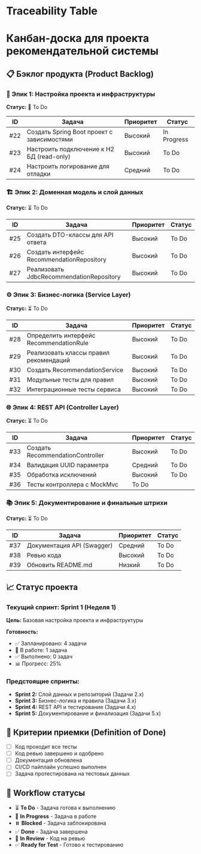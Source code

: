 # Traceability Table

# Канбан-доска для проекта рекомендательной системы

## 📋 Бэклог продукта (Product Backlog)

### 🎯 Эпик 1: Настройка проекта и инфраструктуры
**Статус:** 📝 To Do

| ID  | Задача | Приоритет |  Статус |
|-----|--------|-----------|-------|
| #22 | Создать Spring Boot проект с зависимостями | Высокий |  In Progress |
| #23 | Настроить подключение к H2 БД (read-only) | Высокий | To Do |
| #24 | Настроить логирование для отладки | Средний |  To Do |

### 🏗️ Эпик 2: Доменная модель и слой данных
**Статус:** ⏳ To Do

| ID  | Задача | Приоритет | Статус |
|-----|--------|-----------|--------|
| #25 | Создать DTO-классы для API ответа | Высокий |  To Do |
| #26 | Создать интерфейс RecommendationRepository | Высокий | To Do |
| #27 | Реализовать JdbcRecommendationRepository | Высокий | To Do |

### ⚙️ Эпик 3: Бизнес-логика (Service Layer)
**Статус:** ⏳ To Do

| ID  | Задача | Приоритет |  Статус |
|-----|--------|-----------|---------|
| #28 | Определить интерфейс RecommendationRule | Высокий | To Do |
| #29 | Реализовать классы правил рекомендаций | Высокий |  To Do |
| #30 | Создать RecommendationService | Высокий |  To Do |
| #31 | Модульные тесты для правил | Высокий | To Do |
| #32 | Интеграционные тесты сервиса | Высокий | To Do |

### 🌐 Эпик 4: REST API (Controller Layer)
**Статус:** ⏳ To Do

| ID  | Задача | Приоритет | Статус |
|-----|--------|-----------|---------|
| #33 | Создать RecommendationController | Высокий |  To Do |
| #34 | Валидация UUID параметра | Средний |  To Do |
| #35 | Обработка исключений | Высокий |  To Do |
| #36 | Тесты контроллера с MockMvc |  To Do |

### 📚 Эпик 5: Документирование и финальные штрихи
**Статус:** ⏳ To Do

| ID  | Задача | Приоритет |  Статус |
|-----|--------|-----------|---------|
| #37 | Документация API (Swagger) | Средний |  To Do |
| #38 | Ревью кода | Высокий |  To Do |
| #39 | Обновить README.md | Низкий | To Do |


## 📈 Статус проекта

### Текущий спринт: Sprint 1 (Неделя 1)
**Цель:** Базовая настройка проекта и инфраструктуры

**Готовность:**
- ✅ Запланировано: 4 задачи
- 🔄 В работе: 1 задача
- ✅ Выполнено: 0 задач
- 📊 Прогресс: 25%

### Предстоящие спринты:
- **Sprint 2:** Слой данных и репозиторий (Задачи 2.x)
- **Sprint 3:** Бизнес-логика и правила (Задачи 3.x)
- **Sprint 4:** REST API и тестирование (Задачи 4.x)
- **Sprint 5:** Документирование и финализация (Задачи 5.x)

## 🎯 Критерии приемки (Definition of Done)

- [ ] Код проходит все тесты
- [ ] Код ревью завершено и одобрено
- [ ] Документация обновлена
- [ ] CI/CD пайплайн успешно выполнен
- [ ] Задача протестирована на тестовых данных

## 🔄 Workflow статусы

- ⏳ **To Do** - Задача готова к выполнению
- 🔄 **In Progress** - Задача в работе
- ⏸️ **Blocked** - Задача заблокирована
- ✅ **Done** - Задача завершена
- 🧪 **In Review** - Код на ревью
- ✅ **Ready for Test** - Готово к тестированию